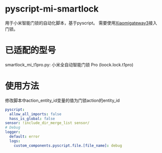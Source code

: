 # pyscript-mi-smartlock
用于小米智能门锁的自动化脚本，基于pyscript。
需要使用[Xiaomigateway3](https://github.com/AlexxIT/XiaomiGateway3)接入门锁。

# 已适配的型号
smartlock_mi_t1pro.py: 小米全自动智能门锁 Pro (loock.lock.t1pro)

# 使用方法
修改脚本中action_entity_id变量的值为门锁action的entity_id
```configuration.yaml
pyscript:
  allow_all_imports: false
  hass_is_global: false
sensor: !include_dir_merge_list sensor/
# Debug
logger:
  default: error
  logs:
    custom_components.pyscript.file.[file_name]: debug
```